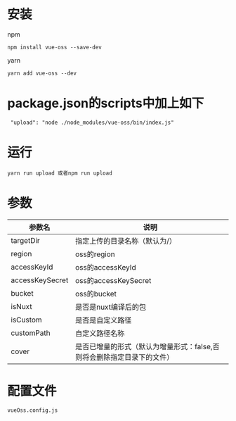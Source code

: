 <!--
 * @Author: wang_yechao
 * @Date: 2020-10-10 09:58:35
 * @LastEditors: Please set LastEditors
 * @LastEditTime: 2020-11-23 11:27:54
 * @Description: 
-->
# 安装
npm
```
npm install vue-oss --save-dev
```

yarn
```
yarn add vue-oss --dev
```

# package.json的scripts中加上如下
```
 "upload": "node ./node_modules/vue-oss/bin/index.js"
```
# 运行 
```
yarn run upload 或者npm run upload
```

# 参数
参数名 | 说明
---|---
targetDir | 指定上传的目录名称（默认为/）
region | oss的region
accessKeyId | oss的accessKeyId
accessKeySecret | oss的accessKeySecret
bucket | oss的bucket
isNuxt | 是否是nuxt编译后的包
isCustom | 是否是自定义路径
customPath | 自定义路径名称
cover | 是否已增量的形式（默认为增量形式：false,否则将会删除指定目录下的文件）

# 配置文件
```
vueOss.config.js
```